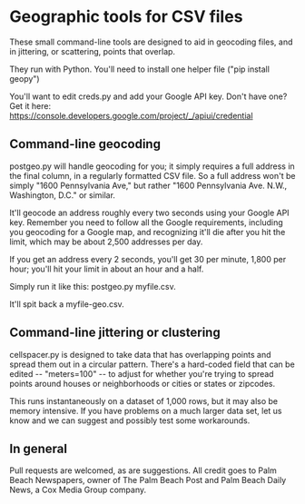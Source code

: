 Geographic tools for CSV files
============================

These small command-line tools are designed to aid in geocoding files, and in jittering, or scattering, points that overlap.

They run with Python. You'll need to install one helper file ("pip install geopy")

You'll want to edit creds.py and add your Google API key. Don't have one? Get it here:
https://console.developers.google.com/project/_/apiui/credential


Command-line geocoding
----------------------

postgeo.py will handle geocoding for you; it simply requires a full address in the final column, in a regularly formatted CSV file. So a full address won't be simply "1600 Pennsylvania Ave," but rather "1600 Pennsylvania Ave. N.W., Washington, D.C." or similar.

It'll geocode an address roughly every two seconds using your Google API key. Remember you need to follow all the Google requirements, including you geocoding for a Google map, and recognizing it'll die after you hit the limit, which may be about 2,500 addresses per day.

If you get an address every 2 seconds, you'll get 30 per minute, 1,800 per hour; you'll hit your limit in about an hour and a half.

Simply run it like this: postgeo.py myfile.csv.

It'll spit back a myfile-geo.csv.


Command-line jittering or clustering
------------------------------------

cellspacer.py is designed to take data that has overlapping points and spread them out in a circular pattern. There's a hard-coded field that can be edited -- "meters=100" -- to adjust for whether you're trying to spread points around houses or neighborhoods or cities or states or zipcodes.

This runs instantaneously on a dataset of 1,000 rows, but it may also be memory intensive. If you have problems on a much larger data set, let us know and we can suggest and possibly test some workarounds.

In general
----------

Pull requests are welcomed, as are suggestions. All credit goes to Palm Beach Newspapers, owner of The Palm Beach Post and Palm Beach Daily News, a Cox Media Group company.
